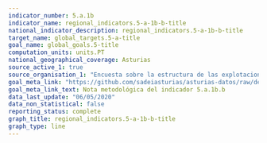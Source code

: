 ```yaml
---
indicator_number: 5.a.1b
indicator_name: regional_indicators.5-a-1b-b-title
national_indicator_description: regional_indicators.5-a-1b-b-title
target_name: global_targets.5-a-title
goal_name: global_goals.5-title
computation_units: units.PT
national_geographical_coverage: Asturias
source_active_1: true
source_organisation_1: "Encuesta sobre la estructura de las explotaciones agrícolas, INE"
goal_meta_link: "https://github.com/sadeiasturias/asturias-datos/raw/develop/descargas/methodology/5.a.1b.b.pdf"
goal_meta_link_text: Nota metodológica del indicador 5.a.1b.b
data_last_update: "06/05/2020"
data_non_statistical: false
reporting_status: complete
graph_title: regional_indicators.5-a-1b-b-title
graph_type: line
---
```

